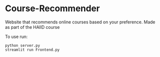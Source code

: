 # Course-Recommender
Website that recommends online courses based on your preference. Made as part of the HAIID course


To use run:

    python server.py
    streamlit run Frontend.py